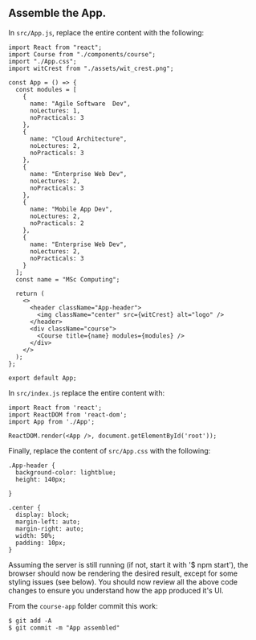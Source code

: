## Assemble the App.

In `src/App.js`, replace the entire content with the following:
~~~
import React from "react";
import Course from "./components/course";
import "./App.css";
import witCrest from "./assets/wit_crest.png";

const App = () => {
  const modules = [
    {
      name: "Agile Software  Dev",
      noLectures: 1,
      noPracticals: 3
    },
    {
      name: "Cloud Architecture",
      noLectures: 2,
      noPracticals: 3
    },
    {
      name: "Enterprise Web Dev",
      noLectures: 2,
      noPracticals: 3
    },
    {
      name: "Mobile App Dev",
      noLectures: 2,
      noPracticals: 2
    },
    {
      name: "Enterprise Web Dev",
      noLectures: 2,
      noPracticals: 3
    }
  ];
  const name = "MSc Computing";

  return (
    <>
      <header className="App-header">
        <img className="center" src={witCrest} alt="logo" />
      </header>
      <div className="course">
        <Course title={name} modules={modules} />
      </div>
    </>
  );
};

export default App;
~~~
In `src/index.js` replace the entire content with:
~~~
import React from 'react';
import ReactDOM from 'react-dom';
import App from './App';

ReactDOM.render(<App />, document.getElementById('root'));
~~~
Finally, replace the content of `src/App.css` with the following:
~~~
.App-header {
  background-color: lightblue;
  height: 140px;

}

.center {
  display: block;
  margin-left: auto;
  margin-right: auto;
  width: 50%;
  padding: 10px;
}
~~~
Assuming the server is still running (if not, start it with '$ npm start'), the browser should now be rendering the desired result, except for some styling issues (see below). You should now review all the above code changes to ensure you understand how the app produced it's UI.

From the `course-app` folder commit this work:
~~~
$ git add -A
$ git commit -m "App assembled"
~~~